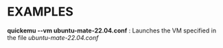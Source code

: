 
# EXAMPLES

**quickemu --vm ubuntu-mate-22.04.conf**
: Launches the VM specified in the file _ubuntu-mate-22.04.conf_
